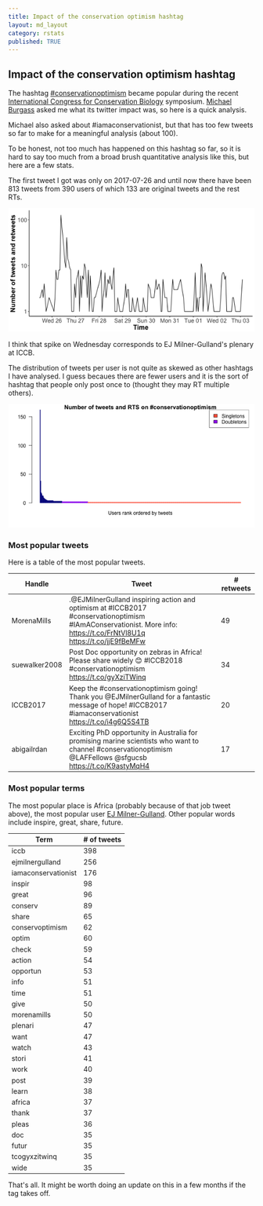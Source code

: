 ```yaml
---
title: Impact of the conservation optimism hashtag
layout: md_layout
category: rstats
published: TRUE
---
```


## Impact of the conservation optimism hashtag

The hashtag [\#conservationoptimism](https://twitter.com/hashtag/conservationoptimism?src=hash) became popular during the recent [International Congress for Conservation Biology](http://conbio.org/mini-sites/iccb-2017) symposium.  [Michael Burgass](https://twitter.com/MJBurgass) asked me what its twitter impact was, so here is a quick analysis.

Michael also asked about \#iamaconservationist, but that has too few tweets so far to make for a meaningful analysis (about 100).

To be honest, not too much has happened on this hashtag so far, so it is hard to say too much from a broad brush quantitative analysis like this, but here are a few stats.

The first tweet I got was only on 2017-07-26 and until now there have been 813 tweets from 390 users of which 133 are original tweets and the rest RTs.

![](/Images/consopt-tweet-times.png)

I think that spike on Wednesday corresponds to EJ Milner-Gulland's plenary at ICCB.

The distribution of tweets per user is not quite as skewed as other hashtags I have analysed. I guess becaues there are fewer users and it is the sort of hashtag that people only post once to (thought they may RT multiple others).

![](/Images/consopt-number_users.png)

### Most popular tweets

Here is a table of the most popular tweets.

Handle|Tweet|# retweets
------|-----|----------
MorenaMills|.@EJMilnerGulland inspiring action and optimism at #ICCB2017  #conservationoptimism #IAmAConservationist. More info: https://t.co/FrNtVl8U1q https://t.co/jjE9fBeMFw|49
suewalker2008|Post Doc opportunity on zebras in Africa! Please share widely 😊 #ICCB2018 #conservationoptimism https://t.co/gyXziTWinq|34
ICCB2017|Keep the #conservationoptimism going! Thank you @EJMilnerGulland for a fantastic message of hope! #ICCB2017 #iamaconservationist https://t.co/i4g6Q5S4TB|20
abigailrdan|Exciting PhD opportunity in Australia for promising marine scientists who want to channel #conservationoptimism @LAFFellows @sfgucsb https://t.co/K9astyMqH4|17

### Most popular terms

The most popular place is Africa (probably because of that job tweet above), the most popular user [EJ Milner-Gulland](https://twitter.com/EJMilnerGulland).  Other popular words include inspire, great, share, future.

Term | # of tweets
-----|------------
iccb|398
ejmilnergulland|256
iamaconservationist|176
inspir|98
great|96
conserv|89
share|65
conservoptimism|62
optim|60
check|59
action|54
opportun|53
info|51
time|51
give|50
morenamills|50
plenari|47
want|47
watch|43
stori|41
work|40
post|39
learn|38
africa|37
thank|37
pleas|36
doc|35
futur|35
tcogyxzitwinq|35
wide|35


That's all. It might be worth doing an update on this in a few months if the tag takes off.
